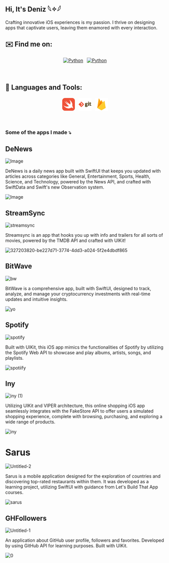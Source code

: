 ## Hi, It's Deniz 𓆩✧𓆪

Crafting innovative iOS experiences is my passion. I thrive on designing apps that captivate users, leaving them enamored with every interaction.

## ✉️ Find me on:


<p align="center">
 <a href="https://www.linkedin.com/in/deniz-d-7a92211a5/" target="_blank" rel="noopener noreferrer"> <img src="https://cdn.jsdelivr.net/npm/simple-icons@v3/icons/linkedin.svg" alt="Python" height="40" style="vertical-align:top; margin:4px"></a>
 <a href="mailto:lenispath@gmail.com"> <img src="https://cdn.jsdelivr.net/npm/simple-icons@v3/icons/gmail.svg" alt="Python" height="40" style="vertical-align:top; margin:4px"></a>
</p>

<br />

## 🧰 Languages and Tools:
<p align="center">
<img src="https://raw.githubusercontent.com/github/explore/80688e429a7d4ef2fca1e82350fe8e3517d3494d/topics/swift/swift.png" alt="Swift" height="40" style="vertical-align:top; margin:4px">
<img src="https://raw.githubusercontent.com/github/explore/80688e429a7d4ef2fca1e82350fe8e3517d3494d/topics/git/git.png" alt="Git" height="40" style="vertical-align:top; margin:4px">
<img src="https://raw.githubusercontent.com/github/explore/80688e429a7d4ef2fca1e82350fe8e3517d3494d/topics/firebase/firebase.png" alt="VS Code" height="40" style="vertical-align:top; margin:4px">
</p>

<br />


### Some of the apps I made ⤵

## DeNews

![Image](https://github.com/user-attachments/assets/ff7973c7-f4cf-4171-bcd9-869aa68f413a)

DeNews is a daily news app built with SwiftUI that keeps you updated with articles across categories like General, Entertainment, Sports, Health, Science, and Technology, powered by the News API, and crafted with SwiftData and Swift's new Observation system.

![Image](https://github.com/user-attachments/assets/78cf21a9-1c28-46d3-9866-7d9949e52f6f)

## StreamSync

![streamsync](https://github.com/Salander7/Salander7/assets/136610570/083d8703-d4ba-43a1-bee6-416501ff0257)

Streamsync is an app that hooks you up with info and trailers for all sorts of movies, powered by the TMDB API and crafted with UIKit!

![327203820-be227d71-3774-4dd3-a024-5f2e4dbdf865](https://github.com/user-attachments/assets/c448cc27-7282-40c9-b13f-7f2966ac3d66)

## BitWave

![bw](https://github.com/user-attachments/assets/f570b324-1b02-4bb8-b69e-66753094b50b)

BitWave is a comprehensive app, built with SwiftUI, designed to track, analyze, and manage your cryptocurrency investments with real-time updates and intuitive insights.

![yo](https://github.com/user-attachments/assets/cc953c07-c092-460b-ae6c-62a73b793f6d)

## Spotify

![spotify](https://github.com/Salander7/Salander7/assets/136610570/de554201-6f02-4d6c-b3c7-75e6db0c7234)

Built with UIKit, this iOS app mimics the functionalities of Spotify by utilizing the Spotify Web API to showcase and play albums, artists, songs, and playlists.

![spotiify](https://github.com/user-attachments/assets/f018f0a5-5c3d-4e92-9e92-cc8152639d4e)

## Iny

![iny (1)](https://github.com/Salander7/Salander7/assets/136610570/63daa8aa-21f8-4c68-b348-c1deba680b28)

Utilizing UIKit and VIPER architecture, this online shopping iOS app seamlessly integrates with the FakeStore API to offer users a simulated shopping experience, complete with browsing, purchasing, and exploring a wide range of products.

![iny](https://github.com/Salander7/Salander7/assets/136610570/b7194e8c-f9f0-4114-af56-34a082f8fe29)

# Sarus

![Untitled-2](https://github.com/Salander7/Salander7/assets/136610570/f91b3b63-0df9-476b-b17c-facecaa7b4d6)

Sarus is a mobile application designed for the exploration of countries and discovering top-rated restaurants within them. It was developed as a learning project, utilizing SwiftUI with guidance from Let's Build That App courses.

![sarus](https://github.com/user-attachments/assets/b7c2a0f2-b40c-473e-adf6-4fec20582fd7)

## GHFollowers

![Untitled-1](https://github.com/Salander7/Salander7/assets/136610570/188b7e51-4254-466d-87d8-6644f979a583)

An application about GitHub user profile, followers and favorites. Developed by using GitHub API for learning purposes. Built with UIKit.

![0](https://github.com/DDilbilir0700/GHFollowers/assets/136610570/91d922d4-9463-477e-a747-663e3e33c727)

